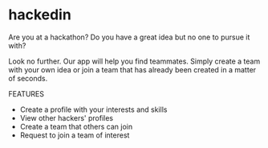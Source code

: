hackedin
========
Are you at a hackathon? Do you have a great idea but no one to pursue it with?

Look no further. Our app will help you find teammates. Simply create a team with your own idea or join a team that has 
already been created in a matter of seconds.

FEATURES
- Create a profile with your interests and skills
- View other hackers' profiles
- Create a team that others can join
- Request to join a team of interest

